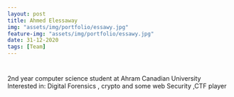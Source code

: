 ```yaml
---
layout: post
title: Ahmed Elessaway
img: "assets/img/portfolio/essawy.jpg"
feature-img: "assets/img/portfolio/essawy.jpg"
date: 31-12-2020
tags: [Team]
---
```

<p style ="text-align: center; font-size: 40px">

2nd year computer science student at Ahram Canadian University <br>
Interested in: Digital Forensics , crypto and some web Security ,CTF player
</p>

